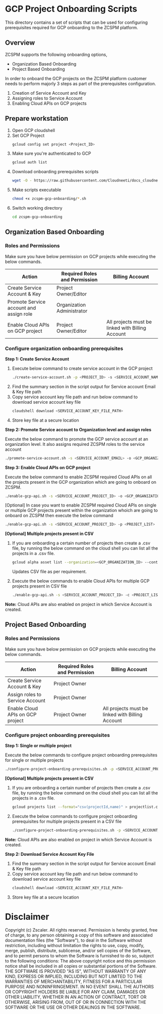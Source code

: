 # GCP Project Onboarding Scripts

This directory contains a set of scripts that can be used for configuring prerequisites required for GCP onboarding to the ZCSPM platform.

## Overview

ZCSPM supports the following onboarding options,

* Organization Based Onboarding
* Project Based Onboarding

In order to onboard the GCP projects on the ZCSPM platform customer needs to perform majorly 3 steps as part of the prerequisites configuration.

1. Creation of Service Account and Key
2. Assigning roles to Service Account
3. Enabling Cloud APIs on GCP projects

## Prepare workstation

1. Open GCP cloudshell
2. Set GCP Project
   ```bash
   gcloud config set project <Project_ID>
   ```
3. Make sure you're authenticated to GCP
   ```bash
   gcloud auth list
   ```
4. Download onboarding prerequisites scripts
   ```bash
   wget -O - https://raw.githubusercontent.com/Cloudneeti/docs_cloudneeti/rahul/gcp-onboarding-scripts/scripts/gcp-onboarding/download-gcp-onboarding-scripts.sh | bash
   ```
5. Make scripts executable
   ```bash
   chmod +x zcspm-gcp-onboarding/*.sh
   ```
6. Switch working directory
   ```bash
   cd zcspm-gcp-onboarding
   ```

## Organization Based Onboarding

### Roles and Permissions

Make sure you have below permission on GCP projects while executing the below commands.

| Action  | Required Roles and Permission | Billing Account |
| ------------- | ------------- | -------------  |
| Create Service Account & Key  | Project Owner/Editor |  |  |
| Promote Service account and assign role  | Organization Administrator |  |
| Enable Cloud APIs on GCP project | Project Owner/Editor  | All projects must be linked with Billing Account  |

### Configure organization onboarding prerequisites

**Step 1: Create Service Account**

1. Execute below command to create service account in the GCP project
	```bash
	./create-service-account.sh -p <PROJECT_ID> -s <SERVICE_ACCOUNT_NAME>
	```
2. Find the summary section in the script output for Service account Email & Key file path
3. Copy service account key file path and run below command to download service account key file
	```bash
	cloudshell download <SERVICE_ACCOUNT_KEY_FILE_PATH>
	```
4. Store key file at a secure location

**Step 2: Promote Service account to Organization level and assign roles**

Execute the below command to promote the GCP service account at an organization level. It also assigns required ZCSPM roles to the service account

```bash
./promote-service-account.sh -s <SERVICE_ACCOUNT_EMAIL> -o <GCP_ORGANIZATION_ID>
```

**Step 3: Enable Cloud APIs on GCP project**

Execute the below command to enable ZCSPM required Cloud APIs on all the projects present in the GCP organization which are going to onboard on ZCSPM.

```bash
./enable-gcp-api.sh -s <SERVICE_ACCOUNT_PROJECT_ID> -o <GCP_ORGANIZATION_ID> -a
```

[Optional] In case you want to enable ZCSPM required Cloud APIs on single or multiple GCP projects present within the organization whoich are going to onboard on ZCSPM then execute the below command

```bash
./enable-gcp-api.sh -s <SERVICE_ACCOUNT_PROJECT_ID> -p <PROJECT_LIST>
```

**[Optional] Multiple projects present in CSV**
1. If you are onboarding a certain number of projects then create a .csv file, by running the below command on the cloud shell you can list all the projects in a .csv file.

	```bash
	gcloud alpha asset list --organization=<GCP_ORGANIZATION_ID> --content-type=resource --asset-types=cloudresourcemanager.googleapis.com/Project --filter=resource.data.lifecycleState=ACTIVE --format="csv(resource.data.projectId,resource.data.name)" > projectlist.csv
	```
	Updates CSV file as per requirement.

2. Execute the below commands to enable Cloud APIs for multiple GCP projects present in CSV file

	```bash
	./enable-gcp-api.sh -s <SERVICE_ACCOUNT_PROJECT_ID> -c <PROJECT_LIST.CSV>
	```

**Note:**
Cloud APIs are also enabled on project in which Service Account is created.

## Project Based Onboarding

### Roles and Permissions
Make sure you have below permission on GCP projects while executing the below commands.

| Action | Required Roles and Permission | Billing Account |
| - | - | - |
| Create Service Account & Key | Project Owner |   |
| Assign roles to Service Account | Project Owner |   |
| Enable Cloud APIs on GCP project | Project Owner | All projects must be linked with Billing Account |

### Configure project onboarding prerequisites

**Step 1: Single or multiple project**

Execute the below commands to configure project onboarding prerequisites for single or multiple projects

```bash
./configure-project-onboarding-prerequisites.sh -p <SERVICE_ACCOUNT_PROJECT_ID> -s <SERVICE_ACCOUNT_NAME> -l <PROJECT_LIST>
```

**[Optional] Multiple projects present in CSV**

1. If you are onboarding a certain number of projects then create a .csv file, by running the below command on the cloud shell you can list all the projects in a .csv file.

	```bash
	gcloud projects list --format="csv(projectId,name)" > projectlist.csv
	```
	
2. Execute the below commands to configure project onboarding prerequisites for multiple projects present in a CSV file

	```bash
	./configure-project-onboarding-prerequisites.sh -p <SERVICE_ACCOUNT_PROJECT_ID> -s <SERVICE_ACCOUNT_NAME> -c <PROJECT_LIST.CSV>
	```

**Note:**
Cloud APIs are also enabled on project in which Service Account is created.

**Step 2: Download Service Account Key File**

1. Find the summary section in the script output for Service account Email & Key file path
2. Copy service account key file path and run below command to download service account key file
	```bash
	cloudshell download <SERVICE_ACCOUNT_KEY_FILE_PATH> 
	```
3. Store key file at a secure location


# Disclaimer

Copyright (c) Zscaler. All rights reserved.
Permission is hereby granted, free of charge, to any person obtaining a copy of this software and associated documentation files (the "Software"), to deal in the Software without restriction, including without limitation the rights  to use, copy, modify, merge, publish, distribute, sublicense, and/or sell copies of the Software, and to permit persons to whom the Software is  furnished to do so, subject to the following conditions:
The above copyright notice and this permission notice shall be included in all copies or substantial portions of the Software. 
THE SOFTWARE IS PROVIDED "AS IS", WITHOUT WARRANTY OF ANY KIND, EXPRESS OR IMPLIED, INCLUDING BUT NOT LIMITED TO THE WARRANTIES OF MERCHANTABILITY,  FITNESS FOR A PARTICULAR PURPOSE AND NONINFRINGEMENT. IN NO EVENT SHALL THE AUTHORS OR COPYRIGHT HOLDERS BE LIABLE FOR ANY CLAIM, DAMAGES OR OTHER LIABILITY, WHETHER IN AN ACTION OF CONTRACT, TORT OR OTHERWISE, ARISING FROM, OUT OF OR IN CONNECTION WITH THE SOFTWARE OR THE USE OR OTHER DEALINGS IN THE SOFTWARE.